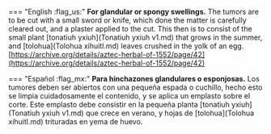 
=== "English :flag_us:"
    **For glandular or spongy swellings.** The tumors are to be cut with a small sword or knife, which done the matter is carefully cleared out, and a plaster applied to the cut. This then is to consist of the small plant [tonatiuh yxiuh](Tonatiuh yxiuh v1.md) that grows in the summer, and [tolohua](Tolohua xihuitl.md) leaves crushed in the yolk of an egg.  
    [https://archive.org/details/aztec-herbal-of-1552/page/42](https://archive.org/details/aztec-herbal-of-1552/page/42)  


=== "Español :flag_mx:"
    **Para hinchazones glandulares o esponjosas.** Los tumores deben ser abiertos con una pequeña espada o cuchillo, hecho esto se limpia cuidadosamente el contenido, y se aplica un emplasto sobre el corte. Este emplasto debe consistir en la pequeña planta [tonatiuh yxiuh](Tonatiuh yxiuh v1.md) que crece en verano, y hojas de [tolohua](Tolohua xihuitl.md) trituradas en yema de huevo.  

